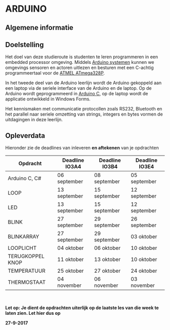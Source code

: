 # ARDUINO #

## Algemene informatie ##

## Doelstelling
Het doel van deze studieroute is studenten te leren programmeren in een embedded processor omgeving. Middels [Arduino systemen](https://www.arduino.cc/) kunnen we omgevings sensoren en actoren uitlezen en besturen met een C-achtig programmeertaal voor de [ATMEL ATmega328P](http://www.atmel.com/images/Atmel-8271-8-bit-AVR-Microcontroller-ATmega48A-48PA-88A-88PA-168A-168PA-328-328P_datasheet_Complete.pdf).

In het tweede deel van de Arduino leerlijn wordt de Arduino gekoppeld aan een laptop via de seriele interface van de Arduino en de laptop. Op de Arduino wordt geprogrammeerd in [Arduino C](https://www.arduino.cc/en/Reference/HomePage), op de laptop wordt de applicatie ontwikkeld in Windows Forms. 

Het kennismaken met communicatie protocollen zoals RS232, Bluetooth en het parallel naar seriele omzetting van strings, integers en bytes vormen de uitdagingen in deze leerlijn.

## Opleverdata
Hieronder zie de deadlines van inleveren **en aftekenen** van je opdrachten

| Opdracht             | Deadline IO3A4       | Deadline IO3B4     | Deadline IO3E4     |
|--------------------- |--------------------- | ------------------ | ------------------ |
| Arduino C, C#        | 06 september         | 08 september       | 05 september       |
| LOOP                 | 13 september         | 15 september       | 12 september       |
| LED                  | 13 september         | 15 september       | 12 september       |
| BLINK                | 27 september         | 29 september       | 26 september       |
| BLINKARRAY           | 27 september         | 29 september       | 03 oktober         |
| LOOPLICHT            | 04 oktober           | 06 oktober         | 10 oktober         |
| TERUGKOPPEL KNOP     | 11 oktober           | 13 oktober         | 10 oktober         |
| TEMPERATUUR          | 25 oktober           | 27 oktober         | 24 oktober         |
| THERMOSTAAT          | 04 november          | 06 november        | 03 november        |
								
<br> 

**Let op: Je dient de opdrachten uiterlijk op de laatste les van die week te laten zien. Let hier dus op** 


**27-9-2017**